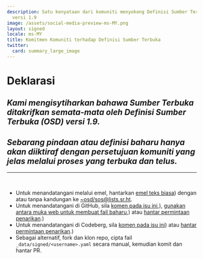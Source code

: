 ```yaml
---
description: Satu kenyataan dari komuniti menyokong Definisi Sumber Terbuka (OSD)
  versi 1.9
image: /assets/social-media-preview-ms-MY.png
layout: signed
locale: ms-MY
title: Komitmen Komuniti terhadap Definisi Sumber Terbuka
twitter:
  card: summary_large_image
---
```

# **Deklarasi**

## *Kami mengisytiharkan bahawa Sumber Terbuka ditakrifkan semata-mata oleh Definisi Sumber Terbuka (OSD) versi 1.9.*

## *Sebarang pindaan atau definisi baharu hanya akan diiktiraf dengan persetujuan komuniti yang jelas melalui proses yang terbuka dan telus.*

---
<br>

- Untuk menandatangani melalui emel, hantarkan [emel teks biasa](https://useplaintext.email/)) dengan atau tanpa kandungan ke [~osd/sos@lists.sr.ht](mailto:~osd/sos@lists.sr.ht).
- Untuk menandatangani di GitHub, sila [komen pada isu ini](https://github.com/OpenSourceDefinition/sos/issues/1),), [gunakan antara muka web untuk membuat fail baharu](https://github.com/OpenSourceDefinition/sos/new/main/_data/signed),) atau [hantar permintaan penarikan](https://github.com/OpenSourceDefinition/sos/pulls).)
- Untuk menandatangani di Codeberg, sila [komen pada isu ini](https://codeberg.org/osd/sos/issues/1)) atau [hantar permintaan penarikan](https://codeberg.org/osd/sos/pulls).)
- Sebagai alternatif, fork dan klon repo, cipta fail `_data/signed/<username>.yaml` secara manual, kemudian komit dan hantar PR.